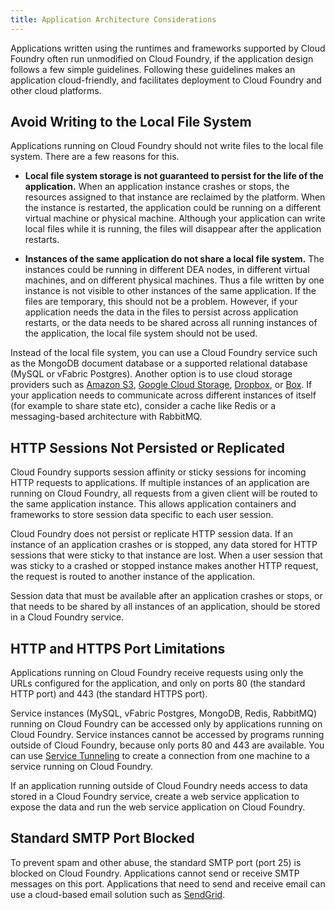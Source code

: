 ```yaml
---
title: Application Architecture Considerations
---
```


Applications written using the runtimes and frameworks supported by Cloud Foundry often run unmodified on Cloud Foundry, if the application design follows a few simple guidelines. Following these guidelines makes an application cloud-friendly, and facilitates deployment to Cloud Foundry and other cloud platforms. 

## <a id="filesystem"></a>Avoid Writing to the Local File System ##

Applications running on Cloud Foundry should not write files to the local file system. There are a few reasons for this. 

* **Local file system storage is not guaranteed to persist for the life of the application.** When an application instance crashes or stops, the resources assigned to that instance are reclaimed by the platform. When the instance is restarted, the application could be running on a different virtual machine or physical machine. Although your application can write local files while it is running, the files will disappear after the application restarts. 

* **Instances of the same application do not share a local file system.** The instances could be running in different DEA nodes, in different virtual machines, and on different physical machines. Thus a file written by one instance is not visible to other instances of the same application. If the files are temporary, this should not be a problem. However, if your application needs the data in the files to persist across application restarts, or the data needs to be shared across all running instances of the application, the local file system should not be used. 

Instead of the local file system, you can use a Cloud Foundry service such as the MongoDB document database or a supported relational database (MySQL or vFabric Postgres). Another option is to use cloud storage providers such as [Amazon S3](http://aws.amazon.com/s3/), [Google Cloud Storage](https://cloud.google.com/products/cloud-storage), [Dropbox](https://www.dropbox.com/developers), or [Box](http://developers.box.com/). If your application needs to communicate across different instances of itself (for example to share state etc), consider a cache like Redis or a messaging-based architecture with RabbitMQ.

## <a id="sessions"></a>HTTP Sessions Not Persisted or Replicated  ##

Cloud Foundry supports session affinity or sticky sessions for incoming HTTP requests to applications. If multiple instances of an application are running on Cloud Foundry, all requests from a given client will be routed to the same application instance. This allows application containers and frameworks to store session data specific to each user session. 

Cloud Foundry does not persist or replicate HTTP session data. If an instance of an application crashes or is stopped, any data stored for HTTP sessions that were sticky to that instance are lost. When a user session that was sticky to a crashed or stopped instance makes another HTTP request, the request is routed to another instance of the application. 

Session data that must be available after an application crashes or stops, or that needs to be shared by all instances of an application, should be stored in a Cloud Foundry service.

## <a id="ports"></a>HTTP and HTTPS Port Limitations ##

Applications running on Cloud Foundry receive requests using only the URLs configured for the application, and only on ports 80 (the standard HTTP port) and 443 (the standard HTTPS port).

Service instances (MySQL, vFabric Postgres, MongoDB, Redis, RabbitMQ) running on Cloud Foundry can be accessed only by applications running on Cloud Foundry. Service instances cannot be accessed by programs running outside of Cloud Foundry, because only ports 80 and 443 are available. You can use [Service Tunneling](/docs/using/tunnelling-with-services.html) to create a connection from one machine to a service running on Cloud Foundry. 

If an application running outside of Cloud Foundry needs access to data stored in a Cloud Foundry service, create a web service application to expose the data and run the web service application on Cloud Foundry.

## <a id="smtp"></a>Standard SMTP Port Blocked ##

To prevent spam and other abuse, the standard SMTP port (port 25) is blocked on Cloud Foundry. Applications cannot send or receive SMTP messages on this port. Applications that need to send and receive email can use a cloud-based email solution such as [SendGrid](http://sendgrid.com/developers.html). 


